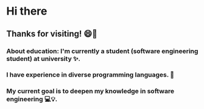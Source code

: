 # Hi there 

## Thanks for visiting! 😄💜 

### About education: I'm currently a student (software engineering student) at university ✨.

### I have experience in diverse programming languages. 🧠

### My current goal is to deepen my knowledge in software engineering 💻💡.
